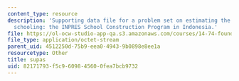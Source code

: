 ```yaml
---
content_type: resource
description: 'Supporting data file for a problem set on estimating the returns to
  schooling: the INPRES School Construction Program in Indonesia.'
file: https://ol-ocw-studio-app-qa.s3.amazonaws.com/courses/14-74-foundations-of-development-policy-spring-2009/82171793f5c9609845600fea7bcb9732_supas.dta
file_type: application/octet-stream
parent_uid: 4512250d-75b9-eea0-4943-9b0898e8ee1a
resourcetype: Other
title: supas
uid: 82171793-f5c9-6098-4560-0fea7bcb9732
---
```

